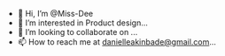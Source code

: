 - 👋 Hi, I’m @Miss-Dee
- 👀 I’m interested in Product design...
- 💞️ I’m looking to collaborate on ...
- 📫 How to reach me at danielleakinbade@gmail.com...

<!---
Miss-Dee/Miss-Dee is a ✨ special ✨ repository because its `README.md` (this file) appears on your GitHub profile.
You can click the Preview link to take a look at your changes.
--->
